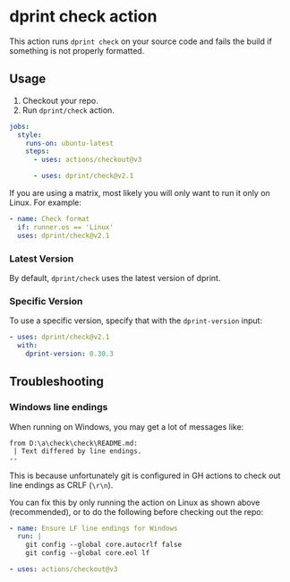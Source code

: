 # dprint check action

This action runs `dprint check` on your source code and fails the build if something is not properly formatted.

## Usage

1. Checkout your repo.
2. Run `dprint/check` action.

```yml
jobs:
  style:
    runs-on: ubuntu-latest
    steps:
      - uses: actions/checkout@v3

      - uses: dprint/check@v2.1
```

If you are using a matrix, most likely you will only want to run it only on Linux. For example:

```yml
- name: Check format
  if: runner.os == 'Linux'
  uses: dprint/check@v2.1
```

### Latest Version

By default, `dprint/check` uses the latest version of dprint.

### Specific Version

To use a specific version, specify that with the `dprint-version` input:

```yml
- uses: dprint/check@v2.1
  with:
    dprint-version: 0.30.3
```

## Troubleshooting

### Windows line endings

When running on Windows, you may get a lot of messages like:

```
from D:\a\check\check\README.md:
 | Text differed by line endings.
--
```

This is because unfortunately git is configured in GH actions to check out line endings as CRLF (`\r\n`).

You can fix this by only running the action on Linux as shown above (recommended), or to do the following before checking out the repo:

```yml
- name: Ensure LF line endings for Windows
  run: |
    git config --global core.autocrlf false
    git config --global core.eol lf

- uses: actions/checkout@v3
```
